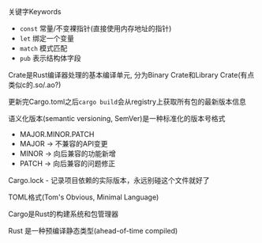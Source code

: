 关键字Keywords
- `const` 常量/不变裸指针(直接使用内存地址的指针)
- `let` 绑定一个变量
- `match` 模式匹配
- `pub` 表示结构体字段

Crate是Rust编译器处理的基本编译单元, 分为Binary Crate和Library Crate(有点类似c的.so/.ao?)

更新完Cargo.toml之后`cargo build`会从registry上获取所有包的最新版本信息

语义化版本(semantic versioning, SemVer)是一种标准化的版本号格式
 - MAJOR.MINOR.PATCH
 - MAJOR -> 不兼容的API变更
 - MINOR -> 向后兼容的功能新增
 - PATCH -> 向后兼容的问题修正

Cargo.lock - 记录项目依赖的实际版本，永远别碰这个文件就好了

TOML格式(Tom's Obvious, Minimal Language)

Cargo是Rust的构建系统和包管理器

Rust 是一种预编译静态类型(ahead-of-time compiled)
